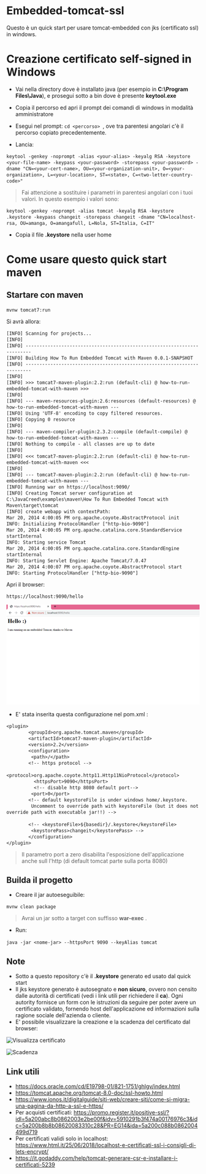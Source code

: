 # Embedded-tomcat-ssl

Questo è un quick start per usare tomcat-embedded con jks (certificato ssl) in windows.


# Creazione certificato self-signed in Windows

* Vai nella directory dove è installato java (per esempio in **C:\Program Files\Java**), e prosegui sotto a bin dove è presente **keytool.exe**

* Copia il percorso ed apri il prompt dei comandi di windows in modalità amministratore

* Esegui nel prompt: ```cd <percorso> ```, ove tra parentesi angolari c'è il percorso copiato precedentemente.

* Lancia:

```
keytool -genkey -noprompt -alias <your-alias> -keyalg RSA -keystore <your-file-name> -keypass <your-password> -storepass <your-password> -dname "CN=<your-cert-name>, OU=<your-organization-unit>, O=<your-organization>, L=<your-location>, ST=<state>, C=<two-letter-country-code>"
```

> Fai attenzione a sostituire i parametri in parentesi angolari con i tuoi valori. In questo esempio i valori sono:
```
keytool -genkey -noprompt -alias tomcat -keyalg RSA -keystore .keystore -keypass changeit -storepass changeit -dname "CN=localhost-rsa, OU=amanga, O=amangafull, L=Nola, ST=Italia, C=IT"
```

* Copia il file **.keystore** nella user home

# Come usare questo quick start maven

## Startare con maven

```
mvnw tomcat7:run
```

Si avrà allora:

```
[INFO] Scanning for projects...
[INFO]
[INFO] ------------------------------------------------------------------------
[INFO] Building How To Run Embedded Tomcat with Maven 0.0.1-SNAPSHOT
[INFO] ------------------------------------------------------------------------
[INFO]
[INFO] >>> tomcat7-maven-plugin:2.2:run (default-cli) @ how-to-run-embedded-tomcat-with-maven >>>
[INFO]
[INFO] --- maven-resources-plugin:2.6:resources (default-resources) @ how-to-run-embedded-tomcat-with-maven ---
[INFO] Using 'UTF-8' encoding to copy filtered resources.
[INFO] Copying 0 resource
[INFO]
[INFO] --- maven-compiler-plugin:2.3.2:compile (default-compile) @ how-to-run-embedded-tomcat-with-maven ---
[INFO] Nothing to compile - all classes are up to date
[INFO]
[INFO] <<< tomcat7-maven-plugin:2.2:run (default-cli) @ how-to-run-embedded-tomcat-with-maven <<<
[INFO]
[INFO] --- tomcat7-maven-plugin:2.2:run (default-cli) @ how-to-run-embedded-tomcat-with-maven ---
[INFO] Running war on https://localhost:9090/
[INFO] Creating Tomcat server configuration at C:\JavaCreed\examples\maven\How To Run Embedded Tomcat with Maven\target\tomcat
[INFO] create webapp with contextPath:
Mar 20, 2014 4:00:05 PM org.apache.coyote.AbstractProtocol init
INFO: Initializing ProtocolHandler ["http-bio-9090"]
Mar 20, 2014 4:00:05 PM org.apache.catalina.core.StandardService startInternal
INFO: Starting service Tomcat
Mar 20, 2014 4:00:05 PM org.apache.catalina.core.StandardEngine startInternal
INFO: Starting Servlet Engine: Apache Tomcat/7.0.47
Mar 20, 2014 4:00:07 PM org.apache.coyote.AbstractProtocol start
INFO: Starting ProtocolHandler ["http-bio-9090"]
```


Apri il browser:

```
https://localhost:9090/hello
```

![Embedded Tomcat](img/Embedded-Tomcat.png)


* E' stata inserita questa configurazione nel pom.xml :

```
<plugin>
        <groupId>org.apache.tomcat.maven</groupId>
        <artifactId>tomcat7-maven-plugin</artifactId>
        <version>2.2</version>
        <configuration>
         <path>/</path>
		<!-- https protocol -->
		 <protocol>org.apache.coyote.http11.Http11NioProtocol</protocol>
		  <httpsPort>9090</httpsPort>
		  <!-- disable http 8080 default port-->
		 <port>0</port>
		<!-- default keystoreFile is under windows home/.keystore. 
		 Uncomment to override path with keystoreFile (but it does not override path with executable jar!!) -->
		 
        <!-- <keystoreFile>${basedir}/.keystore</keystoreFile>
         <keystorePass>changeit</keystorePass> -->
        </configuration>
</plugin>

```

> Il parametro port a zero disabilita l'esposizione dell'applicazione anche sull l'http (di default tomcat parte sulla porta 8080)


## Builda il progetto

* Creare il jar autoeseguibile:

```
mvnw clean package
```

> Avrai un jar sotto a target con suffisso **war-exec** . 

* Run:

 ```java -jar <nome-jar> --httpsPort 9090 --keyAlias tomcat```


## Note

* Sotto a questo repository c'è il **.keystore** generato ed usato dal quick start
* Il jks keystore generato è autosegnato e **non sicuro**, ovvero non censito dalle autorità di certificati (vedi i link utili per richiedere il **ca**). Ogni autority fornisce un form con le istruzioni da seguire per poter avere un certificato validato, fornendo host dell'applicazione ed informazioni sulla ragione sociale dell'azienda o cliente.
* E' possibile visualizzare la creazione e la scadenza del certificato dal browser:


![Visualizza certificato](img/Visualizza-certificato.png)

![Scadenza](img/Scadenza.png)


## Link utili

* https://docs.oracle.com/cd/E19798-01/821-1751/ghlgv/index.html
* https://tomcat.apache.org/tomcat-8.0-doc/ssl-howto.html
* https://www.ionos.it/digitalguide/siti-web/creare-siti/come-si-migra-una-pagina-da-http-a-ssl-e-https/
* Per acquisti certificati: https://promo.register.it/positive-ssl/?idl=5a200abc8b0862003e2be00f&idv=5910291b3f474a00176976c3&idc=5a200b8b8b08620083310c28&PR=EG14&ida=5a200c088b0862004499d719
* Per certificati validi solo in localhost: https://www.html.it/25/06/2018/localhost-e-certificati-ssl-i-consigli-di-lets-encrypt/
* https://it.godaddy.com/help/tomcat-generare-csr-e-installare-i-certificati-5239

